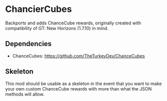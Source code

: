 # ChancierCubes
Backports and adds ChanceCube rewards, originally created with compatibility of GT: New Horizons (1.7.10) in mind.

## Dependencies
 - ChanceCubes: https://github.com/TheTurkeyDev/ChanceCubes

## Skeleton
This mod should be usable as a skeleton in the event that you want to make your own custom ChanceCube rewards with more than what the JSON methods will allow.
